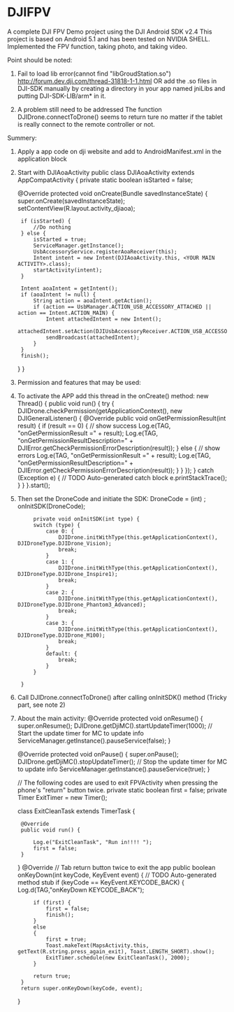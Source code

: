 # DJIFPV
A complete DJI FPV Demo project using the DJI Android SDK v2.4
This project is based on Android 5.1 and has been tested on NVIDIA SHELL.
Implemented the FPV function, taking photo, and taking video.


Point should be noted:
1. Fail to load lib error(cannot find "libGroudStation.so")
  http://forum.dev.dji.com/thread-31818-1-1.html OR
  add the .so files in DJI-SDK manually by creating a directory in your app named jniLibs and putting DJI-SDK-LIB/arm* in it.

2. A problem still need to be addressed
  The function DJIDrone.connectToDrone() seems to return ture no matter if the tablet is really connect to the remote controller   or not.

Summery: 
1. Apply a app code on dji website and add to AndroidManifest.xml in the application block
	        <meta-data
            android:name="com.dji.sdk.API_KEY"
            android:value="<YOUR KEY>" />
2. Start with DJIAoaActivity
	public class DJIAoaActivity extends AppCompatActivity {
    private static boolean isStarted = false;

    @Override
    protected void onCreate(Bundle savedInstanceState) {
        super.onCreate(savedInstanceState);
        setContentView(R.layout.activity_djiaoa);

        if (isStarted) {
            //Do nothing
        } else {
            isStarted = true;
            ServiceManager.getInstance();
            UsbAccessoryService.registerAoaReceiver(this);
            Intent intent = new Intent(DJIAoaActivity.this, <YOUR MAIN ACTIVITY>.class);
            startActivity(intent);
        }

        Intent aoaIntent = getIntent();
        if (aoaIntent != null) {
            String action = aoaIntent.getAction();
            if (action == UsbManager.ACTION_USB_ACCESSORY_ATTACHED || action == Intent.ACTION_MAIN) {
                Intent attachedIntent = new Intent();
                attachedIntent.setAction(DJIUsbAccessoryReceiver.ACTION_USB_ACCESSORY_ATTACHED);
                sendBroadcast(attachedIntent);
            }
        }
        finish();


    }
}
3. Permission and features that may be used:
	<uses-permission android:name="android.permission.ACCESS_FINE_LOCATION" />
    <uses-permission android:name="android.permission.INTERNET" />
    <uses-permission android:name="android.permission.WRITE_EXTERNAL_STORAGE" />
    <uses-permission android:name="android.permission.READ_EXTERNAL_STORAGE" />
    <uses-permission android:name="android.permission.ACCESS_NETWORK_STATE" />
    <uses-permission android:name="android.permission.READ_PHONE_STATE" />
    <uses-permission android:name="android.permission.LOCATION_HARDWARE" />
    <uses-permission android:name="android.permission.ACCESS_COARSE_LOCATION" />
	
	 <uses-feature
        android:name="android.hardware.usb.UsbAccessory"
        android:required="false" />
    <uses-feature
        android:name="android.hardware.usb.UsbRequest"
        android:required="false" />
    <uses-feature
        android:name="android.hardware.usb.UsbDeviceConnection"
        android:required="false" />
    <uses-feature
        android:name="android.hardware.usb.UsbDevice"
        android:required="false" />
    <uses-feature
        android:name="android.hardware.usb.UsbConfiguration"
        android:required="false" />
    <uses-feature
        android:name="android.hardware.usb.accessory"
        android:required="false" />
    <uses-feature
        android:name="android.hardware.usb.host"
        android:required="false" />
		
4. To activate the APP add this thread in the onCreate() method:
	        new Thread() {
            public void run() {
                try {
                    DJIDrone.checkPermission(getApplicationContext(), new DJIGeneralListener() {
                        @Override
                        public void onGetPermissionResult(int result) {
                            if (result == 0) {
                                // show success
                                Log.e(TAG, "onGetPermissionResult =" + result);
                                Log.e(TAG,
                                        "onGetPermissionResultDescription=" + DJIError.getCheckPermissionErrorDescription(result));
                            } else {
                                // show errors
                                Log.e(TAG, "onGetPermissionResult =" + result);
                                Log.e(TAG,
                                        "onGetPermissionResultDescription=" + DJIError.getCheckPermissionErrorDescription(result));
                            }
                        }
                    });
                } catch (Exception e) {
                    // TODO Auto-generated catch block
                    e.printStackTrace();
                }
            }
        }.start();
		
4. Then set the DroneCode and initiate the SDK:
	    DroneCode = (int) <YOUR DRONE TYPE>;
        onInitSDK(DroneCode);
		
			private void onInitSDK(int type) {
			switch (type) {
				case 0: {
					DJIDrone.initWithType(this.getApplicationContext(), DJIDroneType.DJIDrone_Vision);
					break;
				}
				case 1: {
					DJIDrone.initWithType(this.getApplicationContext(), DJIDroneType.DJIDrone_Inspire1);
					break;
				}
				case 2: {
					DJIDrone.initWithType(this.getApplicationContext(), DJIDroneType.DJIDrone_Phantom3_Advanced);
					break;
				}
				case 3: {
					DJIDrone.initWithType(this.getApplicationContext(), DJIDroneType.DJIDrone_M100);
					break;
				}
				default: {
					break;
				}
			}

		}
		
5. Call DJIDrone.connectToDrone() after calling onInitSDK() method (Tricky part, see note 2)

6. About the main activity:
	@Override
    protected void onResume() {
        super.onResume();
        DJIDrone.getDjiMC().startUpdateTimer(1000); // Start the update timer for MC to update info
        ServiceManager.getInstance().pauseService(false);
    }

    @Override
    protected void onPause() {
        super.onPause();
        DJIDrone.getDjiMC().stopUpdateTimer(); // Stop the update timer for MC to update info
        ServiceManager.getInstance().pauseService(true);
    }

    // The following codes are used to exit FPVActivity when pressing the phone's "return" button twice.
    private static boolean first = false;
    private Timer ExitTimer = new Timer();

    class ExitCleanTask extends TimerTask {

        @Override
        public void run() {

            Log.e("ExitCleanTask", "Run in!!!! ");
            first = false;
        }
    }
    @Override
	// Tab return button twice to exit the app
    public boolean onKeyDown(int keyCode, KeyEvent event) { 
        // TODO Auto-generated method stub
        if (keyCode == KeyEvent.KEYCODE_BACK) {
            Log.d(TAG,"onKeyDown KEYCODE_BACK");

            if (first) {
                first = false;
                finish();
            }
            else
            {
                first = true;
                Toast.makeText(MapsActivity.this, getText(R.string.press_again_exit), Toast.LENGTH_SHORT).show();
                ExitTimer.schedule(new ExitCleanTask(), 2000);
            }

            return true;
        }
        return super.onKeyDown(keyCode, event);
    }
	
		
		
